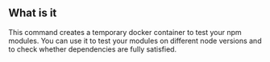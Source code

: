 What is it
----------

This command creates a temporary docker container to test your npm
modules. You can use it to test your modules on different node versions
and to check whether dependencies are fully satisfied.
